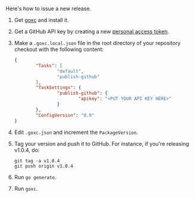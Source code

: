Here's how to issue a new release.

1. Get [goxc][] and install it.
2. Get a GitHub API key by creating a new [personal access token][].
3. Make a `.goxc.local.json` file in the root directory of your
   repository checkout with the following content:

   ```json
   {
           "Tasks": [
                   "default",
                   "publish-github"
           ],
           "TaskSettings": {
                   "publish-github": {
                           "apikey": "<PUT YOUR API KEY HERE>"
                   }
           },
           "ConfigVersion": "0.9"
   }
   ```

4. Edit `.goxc.json` and increment the `PackageVersion`.
5. Tag your version and push it to GitHub. For instance, if you're
   releasing v1.0.4, do:

   ```
   git tag -a v1.0.4
   git push origin v1.0.4
   ```

6. Run `go generate`.
7. Run `goxc`.

[goxc]: https://github.com/laher/goxc
[personal access token]: https://github.com/settings/tokens
